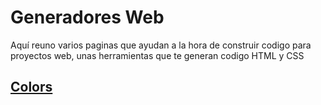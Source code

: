 
# Generadores Web
Aquí reuno varios paginas que ayudan a la hora de construir codigo para proyectos web, unas herramientas que te generan codigo HTML y CSS

## <a href="https://coolors.co/">Colors</a>

